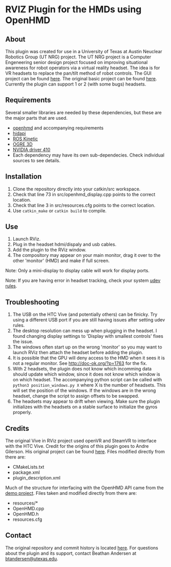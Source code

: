 # RVIZ Plugin for the HMDs using OpenHMD

## About
This plugin was created for use in a University of Texas at Austin Neuclear Robotics Group (UT NRG) project. The UT NRG project is a Computer Engeneering senior design project focused on improving situational awareness for robot operators via a virtual reality headset. The idea is for VR headsets to replace the pan/tilt method of robot controls. The GUI project can be found [here](https://github.com/UTNuclearRoboticsPublic/project-crunch). The original basic project can be found [here](https://github.com/UTNuclearRoboticsPublic/ece-senior-design). Currently the plugin can support 1 or 2 (with some bugs) headsets.

## Requirements
Several smaller libraries are needed by these dependencies, but these are the major parts that are used.
* [openhmd](https://github.com/OpenHMD/OpenHMD) and accompanying requirements
* [hidapi](https://packages.debian.org/source/jessie/hidapi)
* [ROS Kinetic](http://wiki.ros.org/kinetic)
* [OGRE 3D](https://www.ogre3d.org/)
* [NVIDIA driver 410](https://www.nvidia.com/object/unix.html)
* Each dependency may have its own sub-dependecies. Check individual sources to see details.

## Installation
1. Clone the repository directly into your catkin/src workspace.
2. Check that line 73 in src/openhmd_display.cpp points to the correct location.
3. Check that line 3 in src/resources.cfg points to the correct location.
4. Use `catkin_make` or `catkin build` to compile.

## Use
1. Launch RViz.
2. Plug in the headset hdmi/dispaly and usb cables.
3. Add the plugin to the RViz window.
4. The compository may appear on your main monitor, drag it over to the other 'monitor' (HMD) and make if full screen.

Note: Only a mini-display to display cable will work for display ports.

Note: If you are having error in headset tracking, check your system [udev rules](https://github.com/OpenHMD/OpenHMD/wiki/Udev-rules-list).

## Troubleshooting
1. The USB on the HTC Vive (and potentially others) can be finicky. Try using a different USB port if you are still having issues after setting udev rules.
2. The desktop resolution can mess up when plugging in the headset. I found changing display settings to 'Display with smallest controls' fixes the issue.
3. The windows often start up on the wrong 'monitor' so you may want to launch RViz then attach the headset before adding the plugin.
4. It is possible that the GPU will deny access to the HMD when it sees it is not a regular monitor. See http://doc-ok.org/?p=1763 for the fix.
5. With 2 headsets, the plugin does not know which incomming data should update which window, since it does not know which window is on which headset. The accompanying python script can be called with `python3 position_windows.py X` where X is the number of headsets. This will set the position of the windows. If the windows are in the wrong headset, change the script to assign offsets to be swapped. 
6. The headsets may appear to drift when viewing. Make sure the plugin initializes with the headsets on a stable surface to initialize the gyros properly.

## Credits
The original Vive in RViz project used openVR and SteamVR to interface with the HTC Vive. Credit for the origins of this plugin goes to Andre Gilerson. His original project can be found [here](https://github.com/AndreGilerson/rviz_vive). Files modified directly from there are:
* CMakeLists.txt
* package.xml
* plugin_description.xml

Much of the structure for interfacing with the OpenHMD API came from the [demo project](https://github.com/OpenHMD/OpenHMDDemo). Files taken and modified directly from there are:
* resources/*
* OpenHMD.cpp
* OpenHMD.h
* resources.cfg

## Contact
The original repository and commit history is located [here](https://github.com/btandersen383/rviz_openhmd). For questions about the plugin and its support, contact Beathan Andersen at btandersen@utexas.edu.
